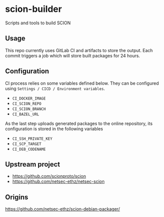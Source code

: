 # scion-builder

Scripts and tools to build SCION

## Usage

This repo currently uses GitLab CI and artifacts to store the output. Each commit triggers a job which will store built packages for 24 hours.

## Configuration

CI process relies on some variables defined below. They can be configured using `Settings / CICD / Environment variables`.

* `CI_DOCKER_IMAGE`
* `CI_SCION_REPO`
* `CI_SCION_BRANCH`
* `CI_BAZEL_URL`

As the last step uploads generated packages to the online repository, its configuration is stored in the following variables

* `CI_SSH_PRIVATE_KEY`
* `CI_SCP_TARGET`
* `CI_DEB_CODENAME`

## Upstream project

* https://github.com/scionproto/scion
* https://github.com/netsec-ethz/netsec-scion

## Origins

https://github.com/netsec-ethz/scion-debian-packager/
